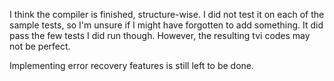 I think the compiler is finished, structure-wise. I did not test it on each of the sample tests, so I'm unsure if I might have forgotten to add something. 
It did pass the few tests I did run though. However, the resulting tvi codes may not be perfect.

Implementing error recovery features is still left to be done.

